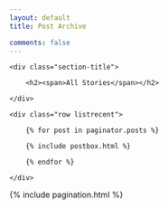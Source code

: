 ```yaml
---
layout: default
title: Post Archive

comments: false
---
```


<!-- Posts Index
================================================== -->
<section class="recent-posts">

    <div class="section-title">

        <h2><span>All Stories</span></h2>

    </div>

    <div class="row listrecent">

        {% for post in paginator.posts %}

        {% include postbox.html %}

        {% endfor %}

    </div>

</section>

<!-- Pagination
================================================== -->
<div class="bottompagination">
<div class="pointerup"><i class="fa fa-caret-up"></i></div>
<span class="navigation" role="navigation">
    {% include pagination.html %}
</span>
</div>
